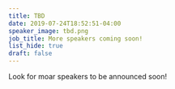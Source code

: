 ```yaml
---
title: TBD
date: 2019-07-24T18:52:51-04:00
speaker_image: tbd.png
job_title: More speakers coming soon!
list_hide: true
draft: false
---
```


Look for moar speakers to be announced soon!
